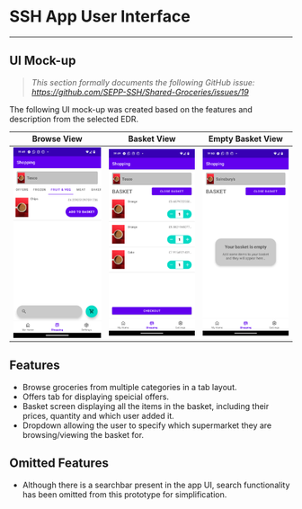 # SSH App User Interface
---
## UI Mock-up
> *This section formally documents the following GitHub issue: https://github.com/SEPP-SSH/Shared-Groceries/issues/19*

The following UI mock-up was created based on the features and description from the selected EDR.

  Browse View              |  Basket View              |  Empty Basket View
:-------------------------:|:-------------------------:|:-------------------------:
![Screenshot 1](./Attachments/Screenshot1.png)  |  ![Screenshot 2](./Attachments/Screenshot2.png)  |  ![Screenshot 3](./Attachments/Screenshot3.png)

## Features
- Browse groceries from multiple categories in a tab layout.
- Offers tab for displaying speicial offers.
- Basket screen displaying all the items in the basket, including their prices, quantity and which user added it.
- Dropdown allowing the user to specify which supermarket they are browsing/viewing the basket for.

## Omitted Features
- Although there is a searchbar present in the app UI, search functionality has been omitted from this prototype for simplification.
